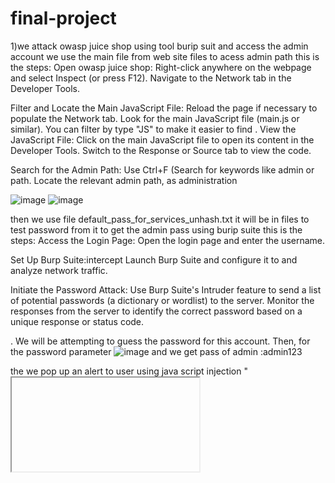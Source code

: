 # final-project
1)we attack owasp juice shop using tool burip suit and access the admin account
we use the main file from web site files to acess admin path
this is the steps:
Open owasp juice shop:
Right-click anywhere on the webpage and select Inspect (or press F12).
Navigate to the Network tab in the Developer Tools.

Filter and Locate the Main JavaScript File:
Reload the page if necessary to populate the Network tab.
Look for the main JavaScript file (main.js or similar). You can filter by type "JS" to make it easier to find
.
View the JavaScript File:
Click on the main JavaScript file to open its content in the Developer Tools.
Switch to the Response or Source tab to view the code.

Search for the Admin Path:
Use Ctrl+F (Search for keywords like admin or path.
Locate the relevant admin path, as administration 

![image](https://github.com/user-attachments/assets/e7a17790-2118-4bde-b3b1-04f248ccb575)
![image](https://github.com/user-attachments/assets/33f62f52-b7e1-4b1a-aefd-aaa7a5b2c197)

then we use file default_pass_for_services_unhash.txt it will be in files to test password from it to get the admin pass using burip suite
this is the steps:
Access the Login Page:
Open the login page and enter the username.

Set Up Burp Suite:intercept
Launch Burp Suite and configure it to and analyze network traffic.

Initiate the Password Attack:
Use Burp Suite's Intruder feature to send a list of potential passwords (a dictionary or wordlist) to the server.
Monitor the responses from the server to identify the correct password based on a unique response or status code.

. We will be attempting to guess the password for this account. Then, for the password parameter
![image](https://github.com/user-attachments/assets/796cb971-c4e1-4736-bf7c-3bedfb7b9408)
and we get pass of admin :admin123

the we pop up an alert to user using java script injection 
"<iframe src ="javascript:alert('xss')">"
![image](https://github.com/user-attachments/assets/b30cdd2c-af2d-4a6f-8d8d-53bf2e3766d9)
we use a sql injection to acess bender@juice-sh.op
this sql injection skip us from enter password and make us login to bender account successful
![image](https://github.com/user-attachments/assets/22c78d97-23b0-4469-bee0-376b7dd66394)

final this is a vidio link explain all steps:https://drive.google.com/file/d/1vtnd3FUkNiD5PUywSfO3r4EGLIrAEfUe/view
